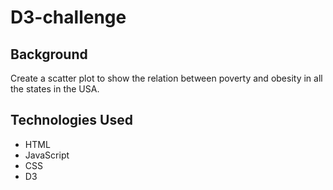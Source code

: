 # D3-challenge

## Background

Create a scatter plot to show the relation between poverty and obesity in all the states in the USA.

## Technologies Used

- HTML
- JavaScript
- CSS
- D3

